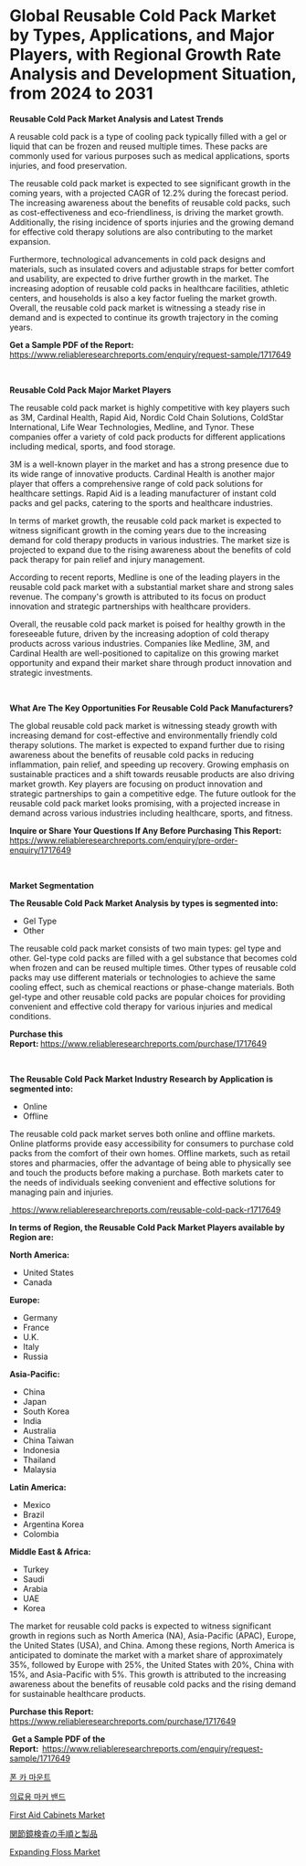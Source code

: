 <p><h1>Global Reusable Cold Pack Market by Types, Applications, and Major Players, with Regional Growth Rate Analysis and Development Situation, from 2024 to 2031</h1></p><p><strong>Reusable Cold Pack Market Analysis and Latest Trends</strong></p>
<p><p>A reusable cold pack is a type of cooling pack typically filled with a gel or liquid that can be frozen and reused multiple times. These packs are commonly used for various purposes such as medical applications, sports injuries, and food preservation.</p><p>The reusable cold pack market is expected to see significant growth in the coming years, with a projected CAGR of 12.2% during the forecast period. The increasing awareness about the benefits of reusable cold packs, such as cost-effectiveness and eco-friendliness, is driving the market growth. Additionally, the rising incidence of sports injuries and the growing demand for effective cold therapy solutions are also contributing to the market expansion.</p><p>Furthermore, technological advancements in cold pack designs and materials, such as insulated covers and adjustable straps for better comfort and usability, are expected to drive further growth in the market. The increasing adoption of reusable cold packs in healthcare facilities, athletic centers, and households is also a key factor fueling the market growth. Overall, the reusable cold pack market is witnessing a steady rise in demand and is expected to continue its growth trajectory in the coming years.</p></p>
<p><strong>Get a Sample PDF of the Report:&nbsp;</strong> <a href="https://www.reliableresearchreports.com/enquiry/request-sample/1717649">https://www.reliableresearchreports.com/enquiry/request-sample/1717649</a></p>
<p>&nbsp;</p>
<p><strong>Reusable Cold Pack Major Market Players</strong></p>
<p><p>The reusable cold pack market is highly competitive with key players such as 3M, Cardinal Health, Rapid Aid, Nordic Cold Chain Solutions, ColdStar International, Life Wear Technologies, Medline, and Tynor. These companies offer a variety of cold pack products for different applications including medical, sports, and food storage.</p><p>3M is a well-known player in the market and has a strong presence due to its wide range of innovative products. Cardinal Health is another major player that offers a comprehensive range of cold pack solutions for healthcare settings. Rapid Aid is a leading manufacturer of instant cold packs and gel packs, catering to the sports and healthcare industries.</p><p>In terms of market growth, the reusable cold pack market is expected to witness significant growth in the coming years due to the increasing demand for cold therapy products in various industries. The market size is projected to expand due to the rising awareness about the benefits of cold pack therapy for pain relief and injury management.</p><p>According to recent reports, Medline is one of the leading players in the reusable cold pack market with a substantial market share and strong sales revenue. The company's growth is attributed to its focus on product innovation and strategic partnerships with healthcare providers.</p><p>Overall, the reusable cold pack market is poised for healthy growth in the foreseeable future, driven by the increasing adoption of cold therapy products across various industries. Companies like Medline, 3M, and Cardinal Health are well-positioned to capitalize on this growing market opportunity and expand their market share through product innovation and strategic investments.</p></p>
<p>&nbsp;</p>
<p><strong>What Are The Key Opportunities For Reusable Cold Pack Manufacturers?</strong></p>
<p><p>The global reusable cold pack market is witnessing steady growth with increasing demand for cost-effective and environmentally friendly cold therapy solutions. The market is expected to expand further due to rising awareness about the benefits of reusable cold packs in reducing inflammation, pain relief, and speeding up recovery. Growing emphasis on sustainable practices and a shift towards reusable products are also driving market growth. Key players are focusing on product innovation and strategic partnerships to gain a competitive edge. The future outlook for the reusable cold pack market looks promising, with a projected increase in demand across various industries including healthcare, sports, and fitness.</p></p>
<p><strong>Inquire or Share Your Questions If Any Before Purchasing This Report:</strong> <a href="https://www.reliableresearchreports.com/enquiry/pre-order-enquiry/1717649">https://www.reliableresearchreports.com/enquiry/pre-order-enquiry/1717649</a></p>
<p>&nbsp;</p>
<p><strong>Market Segmentation</strong></p>
<p><strong>The Reusable Cold Pack Market Analysis by types is segmented into:</strong></p>
<p><ul><li>Gel Type</li><li>Other</li></ul></p>
<p><p>The reusable cold pack market consists of two main types: gel type and other. Gel-type cold packs are filled with a gel substance that becomes cold when frozen and can be reused multiple times. Other types of reusable cold packs may use different materials or technologies to achieve the same cooling effect, such as chemical reactions or phase-change materials. Both gel-type and other reusable cold packs are popular choices for providing convenient and effective cold therapy for various injuries and medical conditions.</p></p>
<p><strong>Purchase this Report:&nbsp;</strong><a href="https://www.reliableresearchreports.com/purchase/1717649">https://www.reliableresearchreports.com/purchase/1717649</a></p>
<p>&nbsp;</p>
<p><strong>The Reusable Cold Pack Market Industry Research by Application is segmented into:</strong></p>
<p><ul><li>Online</li><li>Offline</li></ul></p>
<p><p>The reusable cold pack market serves both online and offline markets. Online platforms provide easy accessibility for consumers to purchase cold packs from the comfort of their own homes. Offline markets, such as retail stores and pharmacies, offer the advantage of being able to physically see and touch the products before making a purchase. Both markets cater to the needs of individuals seeking convenient and effective solutions for managing pain and injuries.</p></p>
<p><a href="https://www.reliableresearchreports.com/reusable-cold-pack-r1717649">&nbsp;https://www.reliableresearchreports.com/reusable-cold-pack-r1717649</a></p>
<p><strong>In terms of Region, the Reusable Cold Pack Market Players available by Region are:</strong></p>
<p>
    <p> <strong> North America: </strong>
        <ul>
            <li>United States</li>
            <li>Canada</li>
        </ul>
        </p> 
    <p> <strong> Europe: </strong>
        <ul>
            <li>Germany</li>
            <li>France</li>
            <li>U.K.</li>
            <li>Italy</li>
            <li>Russia</li>
        </ul>
        </p> 
    <p> <strong> Asia-Pacific: </strong>
        <ul>
            <li>China</li>
            <li>Japan</li>
            <li>South Korea</li>
            <li>India</li>
            <li>Australia</li>
            <li>China Taiwan</li>
            <li>Indonesia</li>
            <li>Thailand</li>
            <li>Malaysia</li>
        </ul>
        </p> 
    <p> <strong> Latin America: </strong>
        <ul>
            <li>Mexico</li>
            <li>Brazil</li>
            <li>Argentina Korea</li>
            <li>Colombia</li>
        </ul>
        </p> 
    <p> <strong> Middle East & Africa: </strong>
        <ul>
            <li>Turkey</li>
            <li>Saudi</li>
            <li>Arabia</li>
            <li>UAE</li>
            <li>Korea</li>
        </ul>
    </p>
    </p>
<p><p>The market for reusable cold packs is expected to witness significant growth in regions such as North America (NA), Asia-Pacific (APAC), Europe, the United States (USA), and China. Among these regions, North America is anticipated to dominate the market with a market share of approximately 35%, followed by Europe with 25%, the United States with 20%, China with 15%, and Asia-Pacific with 5%. This growth is attributed to the increasing awareness about the benefits of reusable cold packs and the rising demand for sustainable healthcare products.</p></p>
<p><strong>Purchase this Report: </strong><a href="https://www.reliableresearchreports.com/purchase/1717649">https://www.reliableresearchreports.com/purchase/1717649</a></p>
<p>&nbsp;<strong>Get a Sample PDF of the Report:&nbsp;&nbsp;</strong><a href="https://www.reliableresearchreports.com/enquiry/request-sample/1717649">https://www.reliableresearchreports.com/enquiry/request-sample/1717649</a></p>
<p><strong></strong></p>
<p><p><a href="https://github.com/FelipeGrrady654556/Market-Research-Report-List-1/blob/main/870145043750.md">폰 카 마운트</a></p><p><a href="https://github.com/shade463/Market-Research-Report-List-1/blob/main/406789143751.md">의료용 마커 밴드</a></p><p><a href="https://github.com/kathiaseamanalvaradovlprc2h/Market-Research-Report-List-2/blob/main/first-aid-cabinets-market.md">First Aid Cabinets Market</a></p><p><a href="https://github.com/lababdou/Market-Research-Report-List-3/blob/main/327038849098.md">関節鏡検査の手順と製品</a></p><p><a href="https://github.com/wusalecollins540tpqoz/Market-Research-Report-List-2/blob/main/expanding-floss-market.md">Expanding Floss Market</a></p></p>